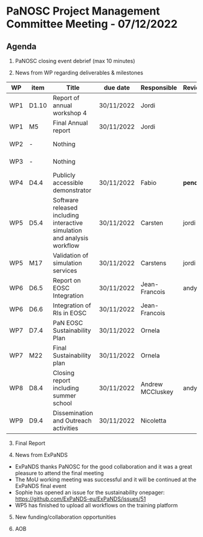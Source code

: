 PaNOSC Project Management Committee Meeting - 07/12/2022
=========================================================

Agenda
------	

1. PaNOSC closing event debrief (max 10 minutes)

2. News from WP regarding deliverables & milestones

|  WP  | item |    Title    | due date | Responsible | Reviewer | Status |
| ---- | ---- | ----------- | -------- | -------- | -------- | -------|
| WP1  | D1.10 | Report of annual workshop 4 | 30/11/2022 | Jordi |  | **pending** |
| WP1  | M5   | Final Annual report  | 30/11/2022 | Jordi |  |  **pending** |
| WP2  |   -  | Nothing |  |  |  | off the hook! |
| WP3  |   -  | Nothing |  |  |  | off the hook! |
| WP4  | D4.4 | Publicly accessible demonstrator | 30/11/2022 | Fabio | **pending** |   |
| WP5  | D5.4 | Software released including interactive simulation and analysis workflow | 30/11/2022 | Carsten | jordi |  review |
| WP5  | M17  | Validation of simulation services | 30/11/2022 | Carstens | jordi | review  |
| WP6  | D6.5 | Report on EOSC Integration | 30/11/2022 | Jean-Francois | andy  | review  |
| WP6  | D6.6 | Integration of RIs in EOSC | 30/11/2022 | Jean-Francois |  |  **pending** |
| WP7  | D7.4 | PaN EOSC Sustainability Plan | 30/11/2022 | Ornela |  |  **pending** |
| WP7  | M22  | Final Sustainability plan | 30/11/2022 | Ornela |  |  **pending** |
| WP8  | D8.4 | Closing report including summer school | 30/11/2022 | Andrew MCCluskey | andy |  submitted |
| WP9  | D9.4 | Dissemination and Outreach activities | 30/11/2022 | Nicoletta |  |  submitted |
 
3. Final Report

4. News from ExPaNDS
- ExPaNDS thanks PaNOSC for the good collaboration and it was a great pleasure to attend the final meeting
- The MoU working meeting was successful and it will be continued at the ExPaNDS final event
- Sophie has opened an issue for the sustainability onepager: https://github.com/ExPaNDS-eu/ExPaNDS/issues/51
- WP5 has finished to upload all workflows on the training platform

5. New funding/collaboration opportunities

6. AOB
